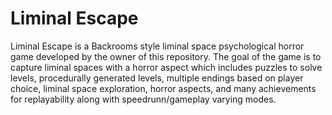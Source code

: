 # Liminal Escape

Liminal Escape is a Backrooms style liminal space psychological horror game developed by the owner of this repository. The goal of the game is to capture liminal spaces with a horror aspect which includes puzzles to solve levels, procedurally generated levels, multiple endings based on player choice, liminal space exploration, horror aspects, and many achievements for replayability along with speedrunn/gameplay varying modes.
